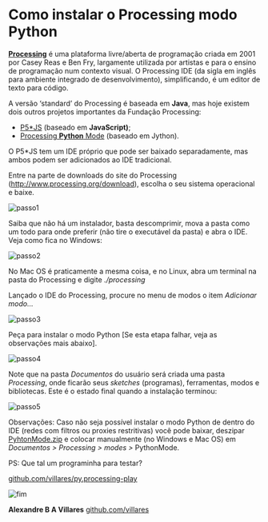 # Como instalar o Processing modo Python

[**Processing**](http://processsing.org) é uma plataforma livre/aberta
de programação criada em 2001 por Casey Reas e Ben Fry, largamente
utilizada por artistas e para o ensino de programação num contexto
visual. O Processing IDE (da sigla em inglês para ambiente integrado de
desenvolvimento), simplificando, é um editor de texto para código.

A versão ‘standard’ do Processing é baseada em **Java**, mas hoje
existem dois outros projetos importantes da Fundação Processing:

-   [P5\*JS](https://p5js.org/) (baseado em **JavaScript)**;
-   [Processing **Python** Mode](https://py.processing.org/) (baseado em
    Jython).

O P5\*JS tem um IDE próprio que pode ser baixado separadamente, mas
ambos podem ser adicionados ao IDE tradicional.

Entre na parte de downloads do site do Processing (<http://www.processing.org/download>), escolha o seu sistema operacional e baixe.

![passo1](https://i0.wp.com/abav.lugaralgum.com/wp-content/uploads/2016/10/passo1-e1476547173613.png?resize=604%2C340)

Saiba que não há um instalador, basta descomprimir, mova a pasta como um todo para onde preferir (não tire o executável da pasta) e abra o IDE. Veja como fica no Windows:

![passo2](https://i2.wp.com/abav.lugaralgum.com/wp-content/uploads/2016/10/passo2.png?resize=604%2C401)

No Mac OS é praticamente a mesma coisa, e no Linux, abra um terminal na pasta do Processing e digite *./processing*

Lançado o IDE do Processing, procure no menu de modos o item *Adicionar modo…*

![passo3](https://i0.wp.com/abav.lugaralgum.com/wp-content/uploads/2016/10/passo3.png?resize=604%2C423)

Peça para instalar o modo Python \[Se esta etapa falhar, veja as observações mais abaixo].

![passo4](https://i1.wp.com/abav.lugaralgum.com/wp-content/uploads/2016/10/passo4.png?resize=604%2C551)
 

Note que na pasta *Documentos* do usuário será criada uma pasta
*Processing*, onde ficarão seus *sketches* (programas), ferramentas,
modos e bibliotecas. Este é o estado final quando a instalação
terminou:

![passo5](https://i1.wp.com/abav.lugaralgum.com/wp-content/uploads/2016/10/passo5.png?resize=604%2C416)

Observações: Caso não seja possível instalar o modo Python de dentro do IDE (redes com filtros ou proxies restritivas) você pode baixar, deszipar [PyhtonMode.zip](https://drive.google.com/open?id=0B1vJ6aH--6MJOFY4Y0ltVzgzZjA) e colocar manualmente (no Windows e Mac OS) em *Documentos &gt; Processing &gt; modes &gt;* PythonMode.

PS: Que tal um programinha para testar?

[github.com/villares/py.processing-play](https://github.com/villares/py.processing-play)

![fim](https://i1.wp.com/abav.lugaralgum.com/wp-content/uploads/2016/10/Screen-Shot-2016-10-15-at-5.45.19-PM.png?resize=604%2C304)

**Alexandre B A Villares**
[github.com/villares](https://github.com/villares)

